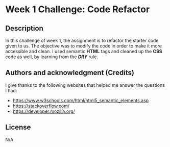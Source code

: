 # Week 1 Challenge: Code Refactor 

## Description

In this challenge of week 1, the assignment is to refactor the starter code given to us. The objective was to modify the code in order to make it more accessible and clean. I used semantic **HTML** tags and cleaned up the **CSS** code as well, by learning from the ***DRY*** rule.

## Authors and acknowledgment (Credits)

I give thanks to the following websites that helped me answer the questions I had:

* https://www.w3schools.com/html/html5_semantic_elements.asp
* https://stackoverflow.com/
* https://developer.mozilla.org/

## License
N/A


